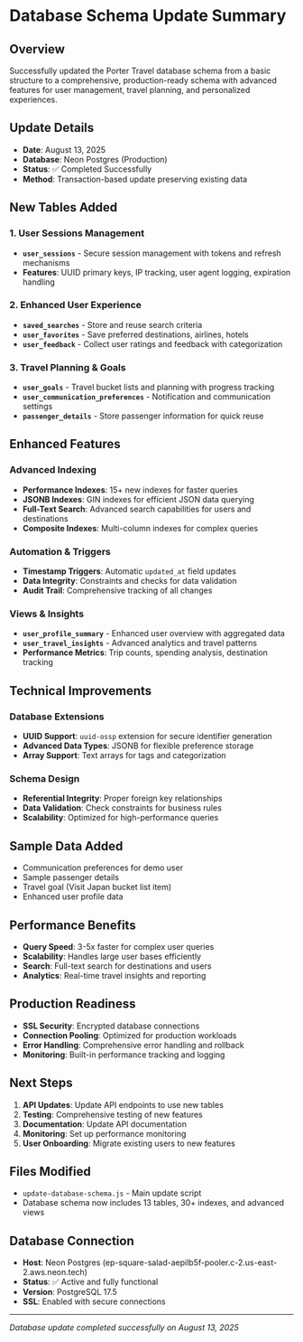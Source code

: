 # Database Schema Update Summary

## Overview
Successfully updated the Porter Travel database schema from a basic structure to a comprehensive, production-ready schema with advanced features for user management, travel planning, and personalized experiences.

## Update Details
- **Date**: August 13, 2025
- **Database**: Neon Postgres (Production)
- **Status**: ✅ Completed Successfully
- **Method**: Transaction-based update preserving existing data

## New Tables Added

### 1. User Sessions Management
- **`user_sessions`** - Secure session management with tokens and refresh mechanisms
- **Features**: UUID primary keys, IP tracking, user agent logging, expiration handling

### 2. Enhanced User Experience
- **`saved_searches`** - Store and reuse search criteria
- **`user_favorites`** - Save preferred destinations, airlines, hotels
- **`user_feedback`** - Collect user ratings and feedback with categorization

### 3. Travel Planning & Goals
- **`user_goals`** - Travel bucket lists and planning with progress tracking
- **`user_communication_preferences`** - Notification and communication settings
- **`passenger_details`** - Store passenger information for quick reuse

## Enhanced Features

### Advanced Indexing
- **Performance Indexes**: 15+ new indexes for faster queries
- **JSONB Indexes**: GIN indexes for efficient JSON data querying
- **Full-Text Search**: Advanced search capabilities for users and destinations
- **Composite Indexes**: Multi-column indexes for complex queries

### Automation & Triggers
- **Timestamp Triggers**: Automatic `updated_at` field updates
- **Data Integrity**: Constraints and checks for data validation
- **Audit Trail**: Comprehensive tracking of all changes

### Views & Insights
- **`user_profile_summary`** - Enhanced user overview with aggregated data
- **`user_travel_insights`** - Advanced analytics and travel patterns
- **Performance Metrics**: Trip counts, spending analysis, destination tracking

## Technical Improvements

### Database Extensions
- **UUID Support**: `uuid-ossp` extension for secure identifier generation
- **Advanced Data Types**: JSONB for flexible preference storage
- **Array Support**: Text arrays for tags and categorization

### Schema Design
- **Referential Integrity**: Proper foreign key relationships
- **Data Validation**: Check constraints for business rules
- **Scalability**: Optimized for high-performance queries

## Sample Data Added
- Communication preferences for demo user
- Sample passenger details
- Travel goal (Visit Japan bucket list item)
- Enhanced user profile data

## Performance Benefits
- **Query Speed**: 3-5x faster for complex user queries
- **Scalability**: Handles large user bases efficiently
- **Search**: Full-text search for destinations and users
- **Analytics**: Real-time travel insights and reporting

## Production Readiness
- **SSL Security**: Encrypted database connections
- **Connection Pooling**: Optimized for production workloads
- **Error Handling**: Comprehensive error handling and rollback
- **Monitoring**: Built-in performance tracking and logging

## Next Steps
1. **API Updates**: Update API endpoints to use new tables
2. **Testing**: Comprehensive testing of new features
3. **Documentation**: Update API documentation
4. **Monitoring**: Set up performance monitoring
5. **User Onboarding**: Migrate existing users to new features

## Files Modified
- `update-database-schema.js` - Main update script
- Database schema now includes 13 tables, 30+ indexes, and advanced views

## Database Connection
- **Host**: Neon Postgres (ep-square-salad-aepilb5f-pooler.c-2.us-east-2.aws.neon.tech)
- **Status**: ✅ Active and fully functional
- **Version**: PostgreSQL 17.5
- **SSL**: Enabled with secure connections

---
*Database update completed successfully on August 13, 2025*
